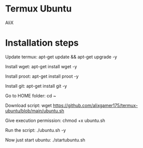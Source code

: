 # Termux Ubuntu
AliX
# Installation steps
Update termux: apt-get update && apt-get upgrade -y

Install wget: apt-get install wget -y

Install proot: apt-get install proot -y

Install git: apt-get install git -y

Go to HOME folder: cd ~

Download script: wget https://github.com/alixgamer175/termux-ubuntu/blob/main/ubuntu.sh

Give execution permission: chmod +x ubuntu.sh

Run the script: ./ubuntu.sh -y

Now just start ubuntu: ./startubuntu.sh
